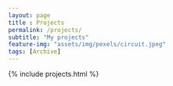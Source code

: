 ```yaml
--- 
layout: page
title : Projects 
permalink: /projects/
subtitle: "My projects" 
feature-img: "assets/img/pexels/circuit.jpeg"
tags: [Archive]
---
```


{% include projects.html %}
